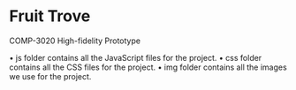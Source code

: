 # Fruit Trove
COMP-3020 High-fidelity Prototype

• js folder contains all the JavaScript files for the project.
• css folder contains all the CSS files for the project.
• img folder contains all the images we use for the project.
